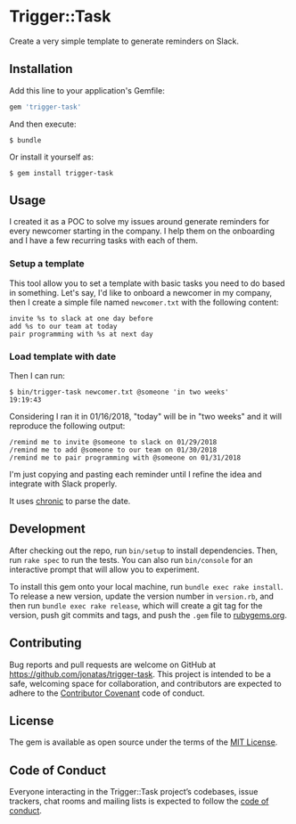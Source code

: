 # Trigger::Task

Create a very simple template to generate reminders on Slack.

## Installation

Add this line to your application's Gemfile:

```ruby
gem 'trigger-task'
```

And then execute:

    $ bundle

Or install it yourself as:

    $ gem install trigger-task

## Usage

I created it as a POC to solve my issues around generate reminders for every
newcomer starting in the company. I help them on the onboarding and I have a
few recurring tasks with each of them.

### Setup a template

This tool allow you to set a template with basic tasks you need to do based in
something. Let's say, I'd like to onboard a newcomer in my company, then I
create a simple file named `newcomer.txt` with the following content:

```
invite %s to slack at one day before
add %s to our team at today
pair programming with %s at next day
```

### Load template with date

Then I can run:

```
$ bin/trigger-task newcomer.txt @someone 'in two weeks'                                                                                          19:19:43
```

Considering I ran it in 01/16/2018, "today" will be in "two weeks"
and it will reproduce the following output:

```
/remind me to invite @someone to slack on 01/29/2018
/remind me to add @someone to our team on 01/30/2018
/remind me to pair programming with @someone on 01/31/2018
```

I'm just copying and pasting each reminder until I refine the idea and
integrate with Slack properly.

It uses [chronic](https://github.com/mojombo/chronic) to parse the date.

## Development

After checking out the repo, run `bin/setup` to install dependencies. Then, run `rake spec` to run the tests. You can also run `bin/console` for an interactive prompt that will allow you to experiment.

To install this gem onto your local machine, run `bundle exec rake install`. To release a new version, update the version number in `version.rb`, and then run `bundle exec rake release`, which will create a git tag for the version, push git commits and tags, and push the `.gem` file to [rubygems.org](https://rubygems.org).

## Contributing

Bug reports and pull requests are welcome on GitHub at https://github.com/jonatas/trigger-task. This project is intended to be a safe, welcoming space for collaboration, and contributors are expected to adhere to the [Contributor Covenant](http://contributor-covenant.org) code of conduct.

## License

The gem is available as open source under the terms of the [MIT License](https://opensource.org/licenses/MIT).

## Code of Conduct

Everyone interacting in the Trigger::Task project’s codebases, issue trackers, chat rooms and mailing lists is expected to follow the [code of conduct](https://github.com/[USERNAME]/trigger-task/blob/master/CODE_OF_CONDUCT.md).
